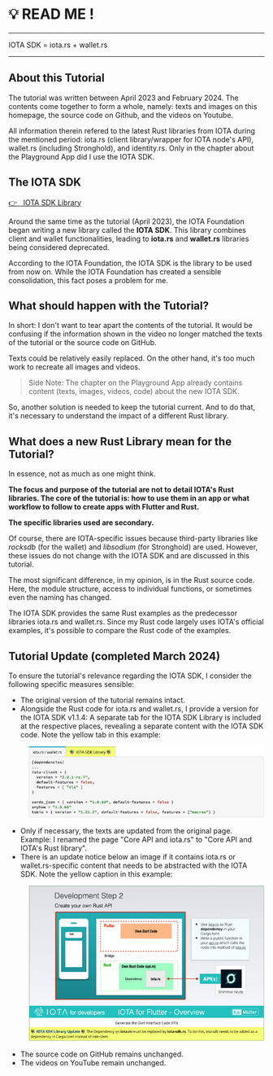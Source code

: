 # 💡 READ ME !

---

IOTA SDK = iota.rs + wallet.rs

---

## About this Tutorial

The tutorial was written between April 2023 and February 2024. The contents come together to form a whole, namely: texts and images on this homepage, the source code on Github, and the videos on Youtube.

All information therein refered to the latest Rust libraries from IOTA during the mentioned period: iota.rs (client library/wrapper for IOTA node's API), wallet.rs (including Stronghold), and identity.rs. Only in the chapter about the Playground App did I use the IOTA SDK.

## The IOTA SDK

<a href="https://github.com/iotaledger/iota-sdk" target="_blank">👉 &nbsp; IOTA SDK Library</a>

Around the same time as the tutorial (April 2023), the IOTA Foundation began writing a new library called the **IOTA SDK**. This library combines client and wallet functionalities, leading to **iota.rs** and **wallet.rs** libraries being considered deprecated.

According to the IOTA Foundation, the IOTA SDK is the library to be used from now on. While the IOTA Foundation has created a sensible consolidation, this fact poses a problem for me.

## What should happen with the Tutorial?

In short: I don't want to tear apart the contents of the tutorial. It would be confusing if the information shown in the video no longer matched the texts of the tutorial or the source code on GitHub.

Texts could be relatively easily replaced. On the other hand, it's too much work to recreate all images and videos.

> Side Note: The chapter on the Playground App already contains content (texts, images, videos, code) about the new IOTA SDK.

So, another solution is needed to keep the tutorial current. And to do that, it's necessary to understand the impact of a different Rust library.

## What does a new Rust Library mean for the Tutorial?

In essence, not as much as one might think.

**The focus and purpose of the tutorial are not to detail IOTA's Rust libraries. The core of the tutorial is: how to use them in an app or what workflow to follow to create apps with Flutter and Rust.**

**The specific libraries used are secondary.**

Of course, there are IOTA-specific issues because third-party libraries like _rocksdb_ (for the wallet) and _libsodium_ (for Stronghold) are used. However, these issues do not change with the IOTA SDK and are discussed in this tutorial.

The most significant difference, in my opinion, is in the Rust source code. Here, the module structure, access to individual functions, or sometimes even the naming has changed.

The IOTA SDK provides the same Rust examples as the predecessor libraries iota.rs and wallet.rs. Since my Rust code largely uses IOTA's official examples, it's possible to compare the Rust code of the examples.

## Tutorial Update (completed March 2024)

To ensure the tutorial's relevance regarding the IOTA SDK, I consider the following specific measures sensible:

- The original version of the tutorial remains intact.
- Alongside the Rust code for iota.rs and wallet.rs, I provide a version for the IOTA SDK v1.1.4: A separate tab for the IOTA SDK Library is included at the respective places, revealing a separate content with the IOTA SDK code. Note the yellow tab in this example:
<figure style="margin:0;margin-left:40px;"><img src="../assets/iota-sdk/iota-sdk-tab-for-code.png" alt="Example IOTA SDK Hint at image"></figure>

- Only if necessary, the texts are updated from the original page. Example: I renamed the page "Core API and iota.rs" to "Core API and IOTA's Rust library".
- There is an update notice below an image if it contains iota.rs or wallet.rs-specific content that needs to be abstracted with the IOTA SDK. Note the yellow caption in this example:
<figure style="margin:0;margin-left:40px;"><img src="../assets/iota-sdk/iota-sdk-hint-at-image.png" alt="Example IOTA SDK Hint at image"></figure>

- The source code on GitHub remains unchanged.
- The videos on YouTube remain unchanged.
